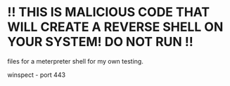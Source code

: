 # !! THIS IS MALICIOUS CODE THAT WILL CREATE A REVERSE SHELL ON YOUR SYSTEM! DO NOT RUN !!

files for a meterpreter shell for my own testing. 

winspect - port 443
